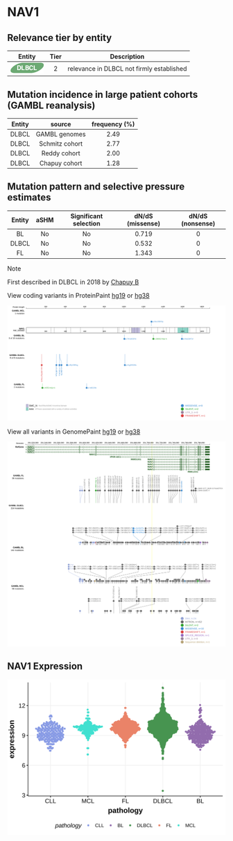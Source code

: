 # NAV1

## Relevance tier by entity

|Entity|Tier|Description                              |
|:------:|:----:|-----------------------------------------|
|![DLBCL](images/icons/DLBCL_tier2.png) |2   |relevance in DLBCL not firmly established|

## Mutation incidence in large patient cohorts (GAMBL reanalysis)

|Entity|source        |frequency (%)|
|:------:|:--------------:|:-------------:|
|DLBCL |GAMBL genomes |2.49         |
|DLBCL |Schmitz cohort|2.77         |
|DLBCL |Reddy cohort  |2.00         |
|DLBCL |Chapuy cohort |1.28         |

## Mutation pattern and selective pressure estimates

|Entity|aSHM|Significant selection|dN/dS (missense)|dN/dS (nonsense)|
|:------:|:----:|:---------------------:|:----------------:|:----------------:|
|BL    |No  |No                   |0.719           |0               |
|DLBCL |No  |No                   |0.532           |0               |
|FL    |No  |No                   |1.343           |0               |


> [!NOTE]
> First described in DLBCL in 2018 by [Chapuy B](https://pubmed.ncbi.nlm.nih.gov/29713087)


View coding variants in ProteinPaint [hg19](https://morinlab.github.io/LLMPP/GAMBL/NAV1_protein.html)  or [hg38](https://morinlab.github.io/LLMPP/GAMBL/NAV1_protein_hg38.html)

![image](images/proteinpaint/NAV1_NM_020443.svg)

View all variants in GenomePaint [hg19](https://morinlab.github.io/LLMPP/GAMBL/NAV1.html)  or [hg38](https://morinlab.github.io/LLMPP/GAMBL/NAV1_hg38.html)

![image](images/proteinpaint/NAV1.svg)
## NAV1 Expression
![image](images/gene_expression/NAV1_by_pathology.svg)
<!-- ORIGIN: chapuyMolecularSubtypesDiffuse2018b -->
<!-- DLBCL: chapuyMolecularSubtypesDiffuse2018b -->
